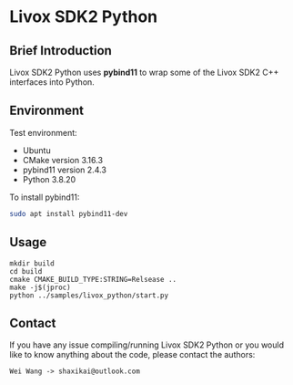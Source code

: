 # Livox SDK2 Python

## Brief Introduction
Livox SDK2 Python uses **pybind11** to wrap some of the Livox SDK2 C++ interfaces into Python.

## Environment
Test environment: 
- Ubuntu 
- CMake version 3.16.3
- pybind11 version 2.4.3
- Python 3.8.20

To install pybind11:
```bash
sudo apt install pybind11-dev
```

## Usage
```
mkdir build
cd build
cmake CMAKE_BUILD_TYPE:STRING=Relsease ..
make -j$(jproc)
python ../samples/livox_python/start.py
```

##  Contact
If you have any issue compiling/running Livox SDK2 Python or you would like to know anything about the code, please contact the authors:

    Wei Wang -> shaxikai@outlook.com
